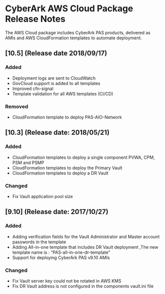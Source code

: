 # CyberArk AWS Cloud Package Release Notes

The AWS Cloud package includes CyberArk PAS products, delivered as AMIs and AWS CloudFormation templates to automate deployment.
## [10.5] (Release date 2018/09/17)

### Added
- Deployment logs are sent to CloudWatch
- GovCloud support is added to all templates
- Improved cfn-signal
- Template validation for all AWS templates (CI/CD)

### Removed
- CloudFormation template to deploy PAS-AIO-Network

## [10.3] (Release date: 2018/05/21)

### Added
- CloudFormation templates to deploy a single component PVWA, CPM, PSM and PSMP
- CloudFormation templates to deploy the Primary Vault
- CloudFormation templates to deploy a DR Vault

### Changed
- Fix Vault application pool size 

## [9.10] (Release date: 2017/10/27)

### Added
- Adding verification fields for the Vault Administrator and Master account passwords in the template
- Adding All-in-one template that includes DR Vault deployment ,The new template name is : “PAS-all-in-one-dr-template” 
- Support for deploying CyberArk PAS v9.10 AMIs

### Changed
- Fix Vault server key could not be rotated in AWS KMS
- Fix DR Vault address is not configured in the components vault.ini file


